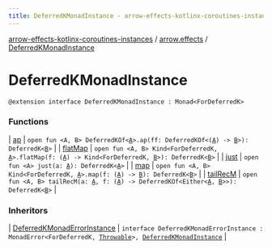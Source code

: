 ```yaml
---
title: DeferredKMonadInstance - arrow-effects-kotlinx-coroutines-instances
---
```


[arrow-effects-kotlinx-coroutines-instances](../../index.html) / [arrow.effects](../index.html) / [DeferredKMonadInstance](./index.html)

# DeferredKMonadInstance

`@extension interface DeferredKMonadInstance : Monad<ForDeferredK>`

### Functions

| [ap](ap.html) | `open fun <A, B> DeferredKOf<`[`A`](ap.html#A)`>.ap(ff: DeferredKOf<(`[`A`](ap.html#A)`) -> `[`B`](ap.html#B)`>): DeferredK<`[`B`](ap.html#B)`>` |
| [flatMap](flat-map.html) | `open fun <A, B> Kind<ForDeferredK, `[`A`](flat-map.html#A)`>.flatMap(f: (`[`A`](flat-map.html#A)`) -> Kind<ForDeferredK, `[`B`](flat-map.html#B)`>): DeferredK<`[`B`](flat-map.html#B)`>` |
| [just](just.html) | `open fun <A> just(a: `[`A`](just.html#A)`): DeferredK<`[`A`](just.html#A)`>` |
| [map](map.html) | `open fun <A, B> Kind<ForDeferredK, `[`A`](map.html#A)`>.map(f: (`[`A`](map.html#A)`) -> `[`B`](map.html#B)`): DeferredK<`[`B`](map.html#B)`>` |
| [tailRecM](tail-rec-m.html) | `open fun <A, B> tailRecM(a: `[`A`](tail-rec-m.html#A)`, f: (`[`A`](tail-rec-m.html#A)`) -> DeferredKOf<Either<`[`A`](tail-rec-m.html#A)`, `[`B`](tail-rec-m.html#B)`>>): DeferredK<`[`B`](tail-rec-m.html#B)`>` |

### Inheritors

| [DeferredKMonadErrorInstance](../-deferred-k-monad-error-instance/index.html) | `interface DeferredKMonadErrorInstance : MonadError<ForDeferredK, `[`Throwable`](https://kotlinlang.org/api/latest/jvm/stdlib/kotlin/-throwable/index.html)`>, `[`DeferredKMonadInstance`](./index.html) |


